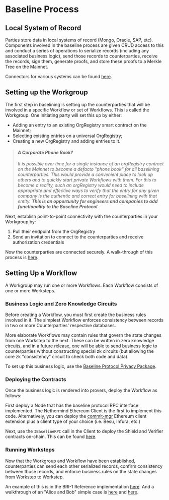 # Baseline Process

## Local System of Record <a href="#local-system-of-record" id="local-system-of-record"></a>

Parties store data in local systems of record (Mongo, Oracle, SAP, etc). Components involved in the baseline process are given CRUD access to this and conduct a series of operations to serialize records (including any associated business logic), send those records to counterparties, receive the records, sign them, generate proofs, and store these proofs to a Merkle Tree on the Mainnet.

Connectors for various systems can be found [here](https://github.com/ethereum-oasis-op/baseline/tree/master/examples/bri-1/lib).

## Setting up the Workgroup <a href="#setting-up-the-workgroup-and-sending-messages-to-counterparties" id="setting-up-the-workgroup-and-sending-messages-to-counterparties"></a>

The first step in baselining is setting up the counterparties that will be involved in a specific Workflow or set of Workflows. This is called the Workgroup. One initiating party will set this up by either:

* Adding an entry to an existing OrgRegistry smart contract on the Mainnet;
* Selecting existing entries on a universal OrgRegistry;
* Creating a new OrgRegistry and adding entries to it.

> #### _A Corporate Phone Book?_
>
> _It is possible over time for a single instance of an orgRegistry contract on the Mainnet to become a defacto "phone book" for all baselining counterparties. This would provide a convenient place to look up others and to quickly start private Workflows with them. For this to become a reality, such an orgRegistry would need to include appropriate and effective ways to verify that the entry for any given company is the authentic and correct entry for baselining with that entity. **This is an opportunity for engineers and companies to add functionality to the Baseline Protocol.**_

Next, establish point-to-point connectivity with the counterparties in your Workgroup by:

1. Pull their endpoint from the OrgRegistry
2. Send an invitation to connect to the counterparties and receive authorization credentials

Now the counterparties are connected securely. A walk-through of this process is [here](https://youtu.be/ZgaAcQvoD\_8).

## Setting Up a Workflow

A Workgroup may run one or more Workflows. Each Workflow consists of one or more Worksteps.

### Business Logic and Zero Knowledge Circuits

Before creating a Workflow, you must first create the business rules involved in it. The simplest Workflow enforces consistency between records in two or more Counterparties' respective databases.

More elaborate Workflows may contain rules that govern the state changes from one Workstep to the next. These can be written in zero knowledge circuits, and in a future release, one will be able to send business logic to counterparties without constructing special zk circuits (but allowing the core zk "consistency" circuit to check both code and data).

To set up this business logic, use the [Baseline Protocol Privacy Package](https://github.com/ethereum-oasis-op/baseline/tree/main/core/privacy).

### Deploying the Contracts

Once the business logic is rendered into provers, deploy the Workflow as follows:

First deploy a Node that has the baseline protocol RPC interface implemented. The Nethermind Ethereum Client is the first to implement this code. Alternatively, you can deploy the [commit-mgr](https://github.com/ethereum-oasis-op/baseline/tree/main/examples/bri-2/commit-mgr) Ethereum client extension plus a client type of your choice (i.e. Besu, Infura, etc.)

Next, use the `IBaselineRPC` call in the Client to deploy the Shield and Verifier contracts on-chain. This can be found [here](https://github.com/ethereum-oasis-op/baseline/tree/master/core/api).

### Running Worksteps

Now that the Workgroup and Workflow have been established, counterparties can send each other serialized records, confirm consistency between those records, and enforce business rules on the state changes from Workstep to Workstep.

An example of this is in the BRI-1 Reference implementation [here](https://github.com/ethereum-oasis-op/baseline/tree/master/examples/bri-1). And a walkthrough of an "Alice and Bob" simple case is [here](https://youtu.be/2WXvTHR4\_7Q) and [here](https://youtu.be/R0AEww6fKLk).
